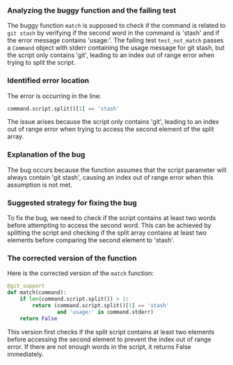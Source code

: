 ### Analyzing the buggy function and the failing test

The buggy function `match` is supposed to check if the command is related to `git stash` by verifying if the second word in the command is 'stash' and if the error message contains 'usage:'. The failing test `test_not_match` passes a `Command` object with stderr containing the usage message for git stash, but the script only contains 'git', leading to an index out of range error when trying to split the script.

### Identified error location
The error is occurring in the line:
```python
command.script.split()[1] == 'stash'
```
The issue arises because the script only contains 'git', leading to an index out of range error when trying to access the second element of the split array.

### Explanation of the bug
The bug occurs because the function assumes that the script parameter will always contain 'git stash', causing an index out of range error when this assumption is not met.

### Suggested strategy for fixing the bug
To fix the bug, we need to check if the script contains at least two words before attempting to access the second word. This can be achieved by splitting the script and checking if the split array contains at least two elements before comparing the second element to 'stash'.

### The corrected version of the function
Here is the corrected version of the `match` function:

```python
@git_support
def match(command):
    if len(command.script.split()) > 1:
        return (command.script.split()[1] == 'stash'
                and 'usage:' in command.stderr)
    return False
```

This version first checks if the split script contains at least two elements before accessing the second element to prevent the index out of range error. If there are not enough words in the script, it returns False immediately.